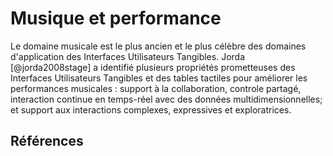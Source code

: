 # Musique et performance

Le domaine musicale est le plus ancien et le plus célèbre des domaines d'application des Interfaces Utilisateurs Tangibles.
Jorda [@jorda2008stage] a identifié plusieurs propriétés prometteuses des Interfaces Utilisateurs Tangibles et des tables tactiles pour améliorer les performances musicales : support à la collaboration, controle partagé, interaction continue en temps-réel avec des données multidimensionnelles; et support aux interactions complexes, expressives et exploratrices.


## Références

